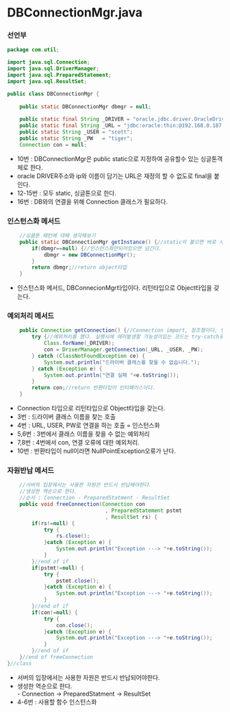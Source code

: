 # DBConnectionMgr.java

### 선언부

```java
package com.util;

import java.sql.Connection;
import java.sql.DriverManager;
import java.sql.PreparedStatement;
import java.sql.ResultSet;

public class DBConnectionMgr {
	
	public static DBConnectionMgr dbmgr = null;
	
	public static final String _DRIVER = "oracle.jdbc.driver.OracleDriver";
	public static final String _URL = "jdbc:oracle:thin:@192.168.0.187:1521:orcl11";
	public static String _USER = "scott";
	public static String _PW   = "tiger";
	Connection con = null;	
```

* 10번 : DBConnectionMgr은 public static으로 지정하여 공유할수 있는 싱글톤객체로 한다.
* oracle DRIVER주소와 ip와 이름이 담기는 URL은 재정의 할 수 없도로 final을 붙인다.
* 12-15번 : 모두 static, 싱글톤으로 한다.
* 16번 : DB와의 연결을 위해 Connection 클래스가 필요하다.

### 인스턴스화 메서드

```java
	//싱클톤 패턴에 대해 생각해보기
	public static DBConnectionMgr getInstance() {//static이 붙으면 바로 사용가능하다.
		if(dbmgr==null) {//인스턴스화안되어있으면 넘긴다.
			dbmgr = new DBConnectionMgr();
		}
		return dbmgr;//return object타입
	}
```

* 인스턴스화 메서드, DBConnecionMgr타입이다. 리턴타입으로 Object타입을 갖는다.

### 예외처리 메서드

```java
	public Connection getConnection() {//Connection import, 참조형이다, 연결
		try {//예외처리를 했다. 실행시에 에러발생할 가능성이있는 코드는 try-catch로 예외처리한다.
			Class.forName(_DRIVER);
			con = DriverManager.getConnection(_URL, _USER, _PW);
		} catch (ClassNotFoundException ce) {
			System.out.println("드라이버 클래스를 찾을 수 없습니다.");
		} catch (Exception e) {
			System.out.println("연결 실패 "+e.toString());
		}
		return con;//return 반환타입이 인터페이스이다.
	}	
```

* Connection 타입으로 리턴타입으로 Object타입을 갖는다.
* 3번 : 드라이버 클래스 이름을 찾는 호출
* 4번 : URL, USER, PW로 연결을 하는 호출 = 인스턴스화
* 5,6번 : 3번에서 클래스 이름을 찾을 수 없는 예외처리
* 7,8번 : 4번에서 con, 연결 오류에 대한 예외처리.
* 10번 : 반환타입이 null이라면 NullPointException오류가 난다.

### 자원반납 메서드

```java
	//서버의 입장에서는 사용한 자원은 반드시 반납해야한다.
	//생성한 역순으로 한다.
	//순서 : Connection - PreparedStatment - ResultSet 
	public void freeConnection(Connection con
								, PreparedStatement pstmt
								, ResultSet rs) {
		if(rs!=null) {
			try {
				rs.close();
			}catch (Exception e) {
				System.out.println("Exception ---> "+e.toString());
			}
		}//end of if
		if(pstmt!=null) {
			try {
				pstmt.close();
			}catch (Exception e) {
				System.out.println("Exception ---> "+e.toString());
			}
		}//end of if
		if(con!=null) {
			try {
				con.close();
			}catch (Exception e) {
				System.out.println("Exception ---> "+e.toString());			
			}
		}//end of if		
	}//end of freeConnection
}//class
```

* 서버의 입장에서는 사용한 자원은 반드시 반납되어야한다.
* 생성한 역순으로 한다.\
  \- Connection -> PreparedStatment -> ResultSet
* 4-6번 : 사용할 함수 인스턴스화


